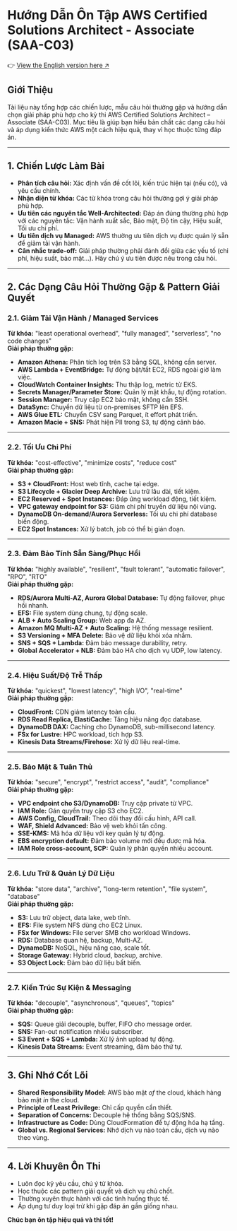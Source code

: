 # Hướng Dẫn Ôn Tập AWS Certified Solutions Architect - Associate (SAA-C03)

👉 [View the English version here ↗](./README.md)

## Giới Thiệu

Tài liệu này tổng hợp các chiến lược, mẫu câu hỏi thường gặp và hướng dẫn chọn giải pháp phù hợp cho kỳ thi AWS Certified Solutions Architect – Associate (SAA-C03). Mục tiêu là giúp bạn hiểu bản chất các dạng câu hỏi và áp dụng kiến thức AWS một cách hiệu quả, thay vì học thuộc từng đáp án.

---

## 1. Chiến Lược Làm Bài

- **Phân tích câu hỏi:** Xác định vấn đề cốt lõi, kiến trúc hiện tại (nếu có), và yêu cầu chính.
- **Nhận diện từ khóa:** Các từ khóa trong câu hỏi thường gợi ý giải pháp phù hợp.
- **Ưu tiên các nguyên tắc Well-Architected:** Đáp án đúng thường phù hợp với các nguyên tắc: Vận hành xuất sắc, Bảo mật, Độ tin cậy, Hiệu suất, Tối ưu chi phí.
- **Ưu tiên dịch vụ Managed:** AWS thường ưu tiên dịch vụ được quản lý sẵn để giảm tải vận hành.
- **Cân nhắc trade-off:** Giải pháp thường phải đánh đổi giữa các yếu tố (chi phí, hiệu suất, bảo mật...). Hãy chú ý ưu tiên được nêu trong câu hỏi.

---

## 2. Các Dạng Câu Hỏi Thường Gặp & Pattern Giải Quyết

### 2.1. Giảm Tải Vận Hành / Managed Services

**Từ khóa:** "least operational overhead", "fully managed", "serverless", "no code changes"  
**Giải pháp thường gặp:**  
- **Amazon Athena:** Phân tích log trên S3 bằng SQL, không cần server.
- **AWS Lambda + EventBridge:** Tự động bật/tắt EC2, RDS ngoài giờ làm việc.
- **CloudWatch Container Insights:** Thu thập log, metric từ EKS.
- **Secrets Manager/Parameter Store:** Quản lý mật khẩu, tự động rotation.
- **Session Manager:** Truy cập EC2 bảo mật, không cần SSH.
- **DataSync:** Chuyển dữ liệu từ on-premises SFTP lên EFS.
- **AWS Glue ETL:** Chuyển CSV sang Parquet, ít effort phát triển.
- **Amazon Macie + SNS:** Phát hiện PII trong S3, tự động cảnh báo.

---

### 2.2. Tối Ưu Chi Phí

**Từ khóa:** "cost-effective", "minimize costs", "reduce cost"  
**Giải pháp thường gặp:**  
- **S3 + CloudFront:** Host web tĩnh, cache tại edge.
- **S3 Lifecycle + Glacier Deep Archive:** Lưu trữ lâu dài, tiết kiệm.
- **EC2 Reserved + Spot Instances:** Đáp ứng workload động, tiết kiệm.
- **VPC gateway endpoint for S3:** Giảm chi phí truyền dữ liệu nội vùng.
- **DynamoDB On-demand/Aurora Serverless:** Tối ưu chi phí database biến động.
- **EC2 Spot Instances:** Xử lý batch, job có thể bị gián đoạn.

---

### 2.3. Đảm Bảo Tính Sẵn Sàng/Phục Hồi

**Từ khóa:** "highly available", "resilient", "fault tolerant", "automatic failover", "RPO", "RTO"  
**Giải pháp thường gặp:**  
- **RDS/Aurora Multi-AZ, Aurora Global Database:** Tự động failover, phục hồi nhanh.
- **EFS:** File system dùng chung, tự động scale.
- **ALB + Auto Scaling Group:** Web app đa AZ.
- **Amazon MQ Multi-AZ + Auto Scaling:** Hệ thống message resilient.
- **S3 Versioning + MFA Delete:** Bảo vệ dữ liệu khỏi xóa nhầm.
- **SNS + SQS + Lambda:** Đảm bảo message durability, retry.
- **Global Accelerator + NLB:** Đảm bảo HA cho dịch vụ UDP, low latency.

---

### 2.4. Hiệu Suất/Độ Trễ Thấp

**Từ khóa:** "quickest", "lowest latency", "high I/O", "real-time"  
**Giải pháp thường gặp:**  
- **CloudFront:** CDN giảm latency toàn cầu.
- **RDS Read Replica, ElastiCache:** Tăng hiệu năng đọc database.
- **DynamoDB DAX:** Caching cho DynamoDB, sub-millisecond latency.
- **FSx for Lustre:** HPC workload, tích hợp S3.
- **Kinesis Data Streams/Firehose:** Xử lý dữ liệu real-time.

---

### 2.5. Bảo Mật & Tuân Thủ

**Từ khóa:** "secure", "encrypt", "restrict access", "audit", "compliance"  
**Giải pháp thường gặp:**  
- **VPC endpoint cho S3/DynamoDB:** Truy cập private từ VPC.
- **IAM Role:** Gán quyền truy cập S3 cho EC2.
- **AWS Config, CloudTrail:** Theo dõi thay đổi cấu hình, API call.
- **WAF, Shield Advanced:** Bảo vệ web khỏi tấn công.
- **SSE-KMS:** Mã hóa dữ liệu với key quản lý tự động.
- **EBS encryption default:** Đảm bảo volume mới đều được mã hóa.
- **IAM Role cross-account, SCP:** Quản lý phân quyền nhiều account.

---

### 2.6. Lưu Trữ & Quản Lý Dữ Liệu

**Từ khóa:** "store data", "archive", "long-term retention", "file system", "database"  
**Giải pháp thường gặp:**  
- **S3:** Lưu trữ object, data lake, web tĩnh.
- **EFS:** File system NFS dùng cho EC2 Linux.
- **FSx for Windows:** File server SMB cho workload Windows.
- **RDS:** Database quan hệ, backup, Multi-AZ.
- **DynamoDB:** NoSQL, hiệu năng cao, scale tốt.
- **Storage Gateway:** Hybrid cloud, backup, archive.
- **S3 Object Lock:** Đảm bảo dữ liệu bất biến.

---

### 2.7. Kiến Trúc Sự Kiện & Messaging

**Từ khóa:** "decouple", "asynchronous", "queues", "topics"  
**Giải pháp thường gặp:**  
- **SQS:** Queue giải decouple, buffer, FIFO cho message order.
- **SNS:** Fan-out notification nhiều subscriber.
- **S3 Event + SQS + Lambda:** Xử lý ảnh upload tự động.
- **Kinesis Data Streams:** Event streaming, đảm bảo thứ tự.

---

## 3. Ghi Nhớ Cốt Lõi

- **Shared Responsibility Model:** AWS bảo mật *of* the cloud, khách hàng bảo mật *in* the cloud.
- **Principle of Least Privilege:** Chỉ cấp quyền cần thiết.
- **Separation of Concerns:** Decouple hệ thống bằng SQS/SNS.
- **Infrastructure as Code:** Dùng CloudFormation để tự động hóa hạ tầng.
- **Global vs. Regional Services:** Nhớ dịch vụ nào toàn cầu, dịch vụ nào theo vùng.

---

## 4. Lời Khuyên Ôn Thi

- Luôn đọc kỹ yêu cầu, chú ý từ khóa.
- Học thuộc các pattern giải quyết và dịch vụ chủ chốt.
- Thường xuyên thực hành với các tình huống thực tế.
- Áp dụng tư duy loại trừ khi gặp đáp án gần giống nhau.

**Chúc bạn ôn tập hiệu quả và thi tốt!**
